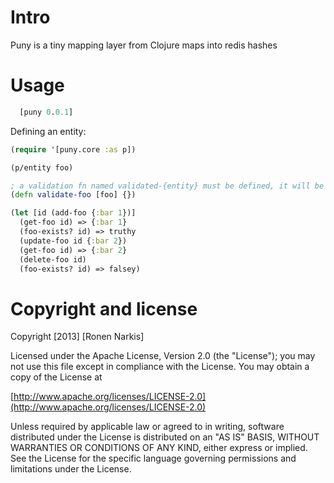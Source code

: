 # Intro 

Puny is a tiny mapping layer from Clojure maps into redis hashes

# Usage

```clojure
  [puny 0.0.1]
```

Defining an entity:

```clojure
(require '[puny.core :as p])

(p/entity foo)        

; a validation fn named validated-{entity} must be defined, it will be called upon add and update
(defn validate-foo [foo] {})

(let [id (add-foo {:bar 1})]
  (get-foo id) => {:bar 1}
  (foo-exists? id) => truthy
  (update-foo id {:bar 2}) 
  (get-foo id) => {:bar 2}
  (delete-foo id)
  (foo-exists? id) => falsey)
```

# Copyright and license

Copyright [2013] [Ronen Narkis]

Licensed under the Apache License, Version 2.0 (the "License");
you may not use this file except in compliance with the License.
You may obtain a copy of the License at

  [http://www.apache.org/licenses/LICENSE-2.0](http://www.apache.org/licenses/LICENSE-2.0)

Unless required by applicable law or agreed to in writing, software
distributed under the License is distributed on an "AS IS" BASIS,
WITHOUT WARRANTIES OR CONDITIONS OF ANY KIND, either express or implied.
See the License for the specific language governing permissions and
limitations under the License.
